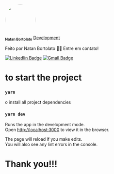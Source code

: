  <img style="border-radius: 50%;" src="https://avatars.githubusercontent.com/u/41065071?s=460&amp;u=5571654cc0c5de3117e7af96cd578d961e01e305&amp;v=4" width="100px;" alt=""/>
 <br />
 <sub><b>Natan Bortolato</b></sub></a> <a href="https://github.com/HDTN" title="GitHub">Development</a>


Feito por Natan Bortolato 👋🏽 Entre em contato!

[![Linkedlin Badge](https://img.shields.io/badge/LinkedIn-0077B5?style=for-the-badge&logo=linkedin&logoColor=white)](https://www.linkedin.com/in/natan-bortolato-bb2345170/) 
[![Gmail Badge](https://img.shields.io/badge/Gmail-D14836?style=for-the-badge&logo=gmail&logoColor=white)](mailto:nnbortola1@gmail.com)


# to start the project

### `yarn`

o install all project dependencies

### `yarn dev`

Runs the app in the development mode.\
Open [http://localhost:3000](http://localhost:3000) to view it in the browser.

The page will reload if you make edits.\
You will also see any lint errors in the console.

# Thank you!!!

